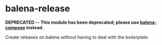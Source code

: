 # balena-release

**DEPRECATED -- This module has been deprecated; please use [balena-compose](https://github.com/balena-io-modules/balena-compose) instead.**

Create releases on balena without having to deal with the boilerplate.

